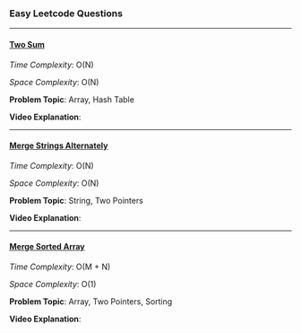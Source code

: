 ### Easy Leetcode Questions

---

#### [Two Sum](https://github.com/PlanckConst/DS-A/blob/master/Problems/Easy/TwoSum.cs)

*Time Complexity*: O(N)

*Space Complexity*: O(N)

**Problem Topic**: Array, Hash Table

**Video Explanation**: 

---

#### [Merge Strings Alternately](https://github.com/PlanckConst/DS-A/blob/master/Problems/Easy/MergeStringsAlternately.cs)

*Time Complexity*: O(N)

*Space Complexity*: O(N)

**Problem Topic**: String, Two Pointers

**Video Explanation**: 

---

#### [Merge Sorted Array](https://github.com/PlanckConst/DS-A/blob/master/Problems/Easy/MergeSortedArray.cs)

*Time Complexity*: O(M + N)

*Space Complexity*: O(1)

**Problem Topic**: Array, Two Pointers, Sorting

**Video Explanation**: 
